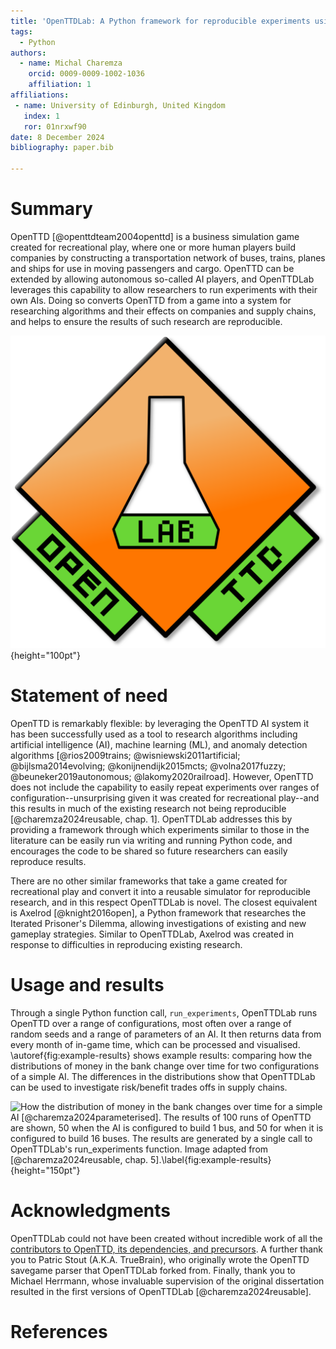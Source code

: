 ```yaml
---
title: 'OpenTTDLab: A Python framework for reproducible experiments using OpenTTD'
tags:
  - Python
authors:
  - name: Michal Charemza
    orcid: 0009-0009-1002-1036
    affiliation: 1
affiliations:
 - name: University of Edinburgh, United Kingdom
   index: 1
   ror: 01nrxwf90
date: 8 December 2024
bibliography: paper.bib

---
```


# Summary

OpenTTD [@openttdteam2004openttd] is a business simulation game created for recreational play, where one or more human players build companies by constructing a transportation network of buses, trains, planes and ships for use in moving passengers and cargo. OpenTTD can be extended by allowing autonomous so-called AI players, and OpenTTDLab leverages this capability to allow researchers to run experiments with their own AIs. Doing so converts OpenTTD from a game into a system for researching algorithms and their effects on companies and supply chains, and helps to ensure the results of such research are reproducible.

![The OpenTTDLab logo. Adapted from the OpenTTD Logo, © OpenTTD Team, licenced under the GNU General Public License Version 2.](../docs/assets/openttdlab-logo.svg){height="100pt"}

# Statement of need

OpenTTD is remarkably flexible: by leveraging the OpenTTD AI system it has been successfully used as a tool to research algorithms including artificial intelligence (AI), machine learning (ML), and anomaly detection algorithms [@rios2009trains; @wisniewski2011artificial; @bijlsma2014evolving; @konijnendijk2015mcts;  @volna2017fuzzy; @beuneker2019autonomous; @lakomy2020railroad]. However, OpenTTD does not include the capability to easily repeat experiments over ranges of configuration--unsurprising given it was created for recreational play--and this results in much of the existing research not being reproducible [@charemza2024reusable, chap. 1]. OpenTTDLab addresses this by providing a framework through which experiments similar to those in the literature can be easily run via writing and running Python code, and encourages the code to be shared so future researchers can easily reproduce results.

There are no other similar frameworks that take a game created for recreational play and convert it into a reusable simulator for reproducible research, and in this respect OpenTTDLab is novel. The closest equivalent is Axelrod [@knight2016open], a Python framework that researches the Iterated Prisoner's Dilemma, allowing investigations of existing and new gameplay strategies. Similar to OpenTTDLab, Axelrod was created in response to difficulties in reproducing existing research.

# Usage and results

Through a single Python function call, `run_experiments`, OpenTTDLab runs OpenTTD over a range of configurations, most often over a range of random seeds and a range of parameters of an AI. It then returns data from every month of in-game time, which can be processed and visualised. \autoref{fig:example-results} shows example results: comparing how the distributions of money in the bank change over time for two configurations of a simple AI. The differences in the distributions show that OpenTTDLab can be used to investigate risk/benefit trades offs in supply chains.

![How the distribution of money in the bank changes over time for a simple AI [@charemza2024parameterised]. The results of 100 runs of OpenTTD are shown, 50 when the AI is configured to build 1 bus, and 50 for when it is configured to build 16 buses. The results are generated by a single call to OpenTTDLab's `run_experiments` function. Image adapted from [@charemza2024reusable, chap. 5].\label{fig:example-results}](example-results-charemza2004reproducible){height="150pt"}

# Acknowledgments

OpenTTDLab could not have been created without incredible work of all the [contributors to OpenTTD, its dependencies, and precursors](https://github.com/OpenTTD/OpenTTD/blob/master/CREDITS.md). A further thank you to Patric Stout (A.K.A. TrueBrain), who originally wrote the OpenTTD savegame parser that OpenTTDLab forked from. Finally, thank you to Michael Herrmann, whose invaluable supervision of the original dissertation resulted in the first versions of OpenTTDLab [@charemza2024reusable].

# References
